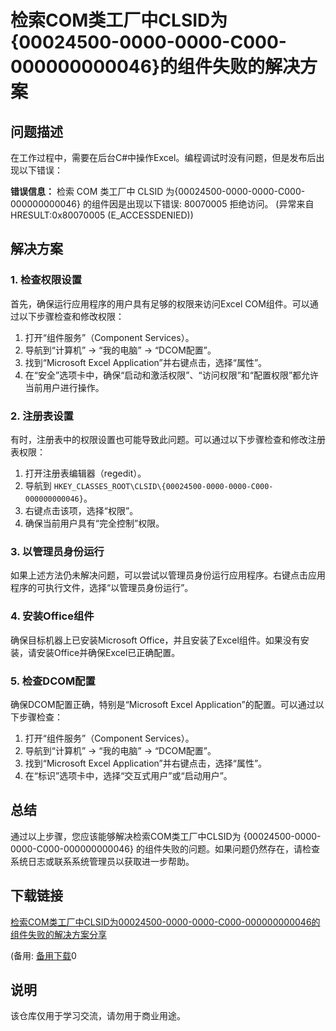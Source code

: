 # 检索COM类工厂中CLSID为 {00024500-0000-0000-C000-000000000046}的组件失败的解决方案

## 问题描述
在工作过程中，需要在后台C#中操作Excel。编程调试时没有问题，但是发布后出现以下错误：

**错误信息：**
检索 COM 类工厂中 CLSID 为{00024500-0000-0000-C000-000000000046} 的组件因是出现以下错误: 80070005 拒绝访问。 (异常来自 HRESULT:0x80070005 (E_ACCESSDENIED))

## 解决方案

### 1. 检查权限设置
首先，确保运行应用程序的用户具有足够的权限来访问Excel COM组件。可以通过以下步骤检查和修改权限：

1. 打开“组件服务”（Component Services）。
2. 导航到“计算机” -> “我的电脑” -> “DCOM配置”。
3. 找到“Microsoft Excel Application”并右键点击，选择“属性”。
4. 在“安全”选项卡中，确保“启动和激活权限”、“访问权限”和“配置权限”都允许当前用户进行操作。

### 2. 注册表设置
有时，注册表中的权限设置也可能导致此问题。可以通过以下步骤检查和修改注册表权限：

1. 打开注册表编辑器（regedit）。
2. 导航到 `HKEY_CLASSES_ROOT\CLSID\{00024500-0000-0000-C000-000000000046}`。
3. 右键点击该项，选择“权限”。
4. 确保当前用户具有“完全控制”权限。

### 3. 以管理员身份运行
如果上述方法仍未解决问题，可以尝试以管理员身份运行应用程序。右键点击应用程序的可执行文件，选择“以管理员身份运行”。

### 4. 安装Office组件
确保目标机器上已安装Microsoft Office，并且安装了Excel组件。如果没有安装，请安装Office并确保Excel已正确配置。

### 5. 检查DCOM配置
确保DCOM配置正确，特别是“Microsoft Excel Application”的配置。可以通过以下步骤检查：

1. 打开“组件服务”（Component Services）。
2. 导航到“计算机” -> “我的电脑” -> “DCOM配置”。
3. 找到“Microsoft Excel Application”并右键点击，选择“属性”。
4. 在“标识”选项卡中，选择“交互式用户”或“启动用户”。

## 总结
通过以上步骤，您应该能够解决检索COM类工厂中CLSID为 {00024500-0000-0000-C000-000000000046} 的组件失败的问题。如果问题仍然存在，请检查系统日志或联系系统管理员以获取进一步帮助。

## 下载链接
[检索COM类工厂中CLSID为00024500-0000-0000-C000-000000000046的组件失败的解决方案分享](https://pan.quark.cn/s/6e579be2a036) 

(备用: [备用下载](https://pan.baidu.com/s/1H4_szXonjNi-C-8DB4HVTw?pwd=1234)0

## 说明

该仓库仅用于学习交流，请勿用于商业用途。
